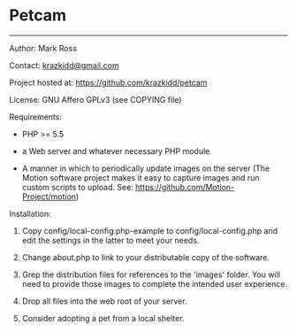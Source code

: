 # Petcam #

--------------------------------------------------------------

Author: Mark Ross

Contact: <krazkidd@gmail.com>

Project hosted at:
  <https://github.com/krazkidd/petcam>

License: GNU Affero GPLv3 (see COPYING file)

Requirements:

* PHP >= 5.5

* a Web server and whatever necessary PHP module

* A manner in which to periodically update images on the
  server (The Motion software project makes it easy to
  capture images and run custom scripts to upload. See:
  <https://github.com/Motion-Project/motion>)

Installation:

1. Copy config/local-config.php-example to
   config/local-config.php and edit the settings in the
   latter to meet your needs.

2. Change about.php to link to your distributable copy
   of the software.

3. Grep the distribution files for references to the 'images'
   folder. You will need to provide those images to complete
   the intended user experience.
   
4. Drop all files into the web root of your server.

5. Consider adopting a pet from a local shelter.
